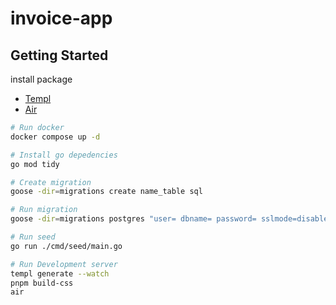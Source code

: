 # invoice-app

## Getting Started

install package

- [Templ](https://templ.guide/)
- [Air](https://github.com/cosmtrek/air)


```bash
# Run docker
docker compose up -d

# Install go depedencies 
go mod tidy

# Create migration 
goose -dir=migrations create name_table sql

# Run migration
goose -dir=migrations postgres "user= dbname= password= sslmode=disable host=localhost port=5432" up

# Run seed
go run ./cmd/seed/main.go

# Run Development server
templ generate --watch
pnpm build-css
air
```
